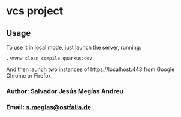 # vcs project


## Usage
To use it in local mode, just launch the server, running:
```
./mvnw clean compile quarkus:dev
```
And then launch two instances of https://localhost:443
from Google Chrome or Firefox

### Author: Salvador Jesús Megías Andreu
### Email: s.megias@ostfalia.de